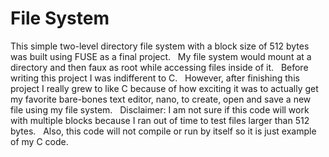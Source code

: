 # File System
This simple two-level directory file system with a block size of 512 bytes was built using FUSE as a final project.  &nbsp;
My file system would mount at a directory and then faux as root while accessing files inside of it.  &nbsp;
Before writing this project I was indifferent to C.  &nbsp;
However, after finishing this project I really grew to like C because of how exciting it was to actually get my favorite bare-bones text editor, nano, to create, open and save a new file using my file system.  &nbsp;
Disclaimer: I am not sure if this code will work with multiple blocks because I ran out of time to test files larger than 512 bytes.  &nbsp;
Also, this code will not compile or run by itself so it is just example of my C code.
